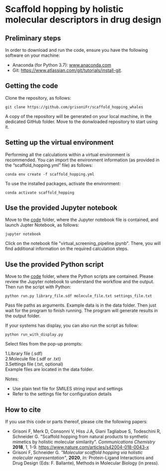 # Scaffold hopping by holistic molecular descriptors in drug design

## Preliminary steps
In order to download and run the code, ensure you have the following software on your machine: <div>
*	Anaconda (for Python 3.7): www.anaconda.com <div>
*	Git: https://www.atlassian.com/git/tutorials/install-git. 

## Getting the code
Clone the repository, as follows:<div>
``
git clone https://github.com/grisoniFr/scaffold_hopping_whales
``

A copy of the repository will be generated on your local machine, in the dedicated GitHub folder. Move to the donwloaded repository to start using it. 

## Setting up the virtual environment
Performing all the calculations within a virtual environment is recommended. You can import the environment information (as provided in the “scaffold_hopping.yml” file) as follows:<div>
``
conda env create -f scaffold_hopping.yml
``

To use the installed packages, activate the environment:<div>
``
conda activate scaffold_hopping
``

## Use the provided Jupyter notebook
Move to the [code](/code) folder, where the Jupyter notebook file is contained, and launch Jupter Notebook, as follows:<div>
``
jupyter notebook
``

Click on the notebook file "virtual_screening_pipeline.jpynb". There, you will find additional information on the required calculation steps.

## Use the provided Python script
Move to the [code](/code) folder, where the Python scripts are contained. Please review the Jupyter notebook to understand the workflow and the output.
Then run the script with Python:<div>
``
python run.py library_file.sdf molecule_file.txt settings_file.txt
``

Pass file paths as arguments. Example data is in the data folder.
Then just wait for the program to finish running. 
The program will generate results in the output folder. 


If your systems has display, you can also run the script as follow:<div>
``
python run_with_display.py 
``

Select files from the pop-up prompts:<div>
  1.Library file (.sdf)<div>
  2.Molecule file (.sdf or .txt)<div>
  3.Settings file (.txt, optional)<div>
Example files are located in the data folder.

Notes:
  * Use plain text file for SMILES string input and settings
  * Refer to the settings file for configuration details

## How to cite
If you use this code or parts thereof, please cite the following papers:
* Grisoni F, Merk D, Consonni V, Hiss J.A, Giani Tagliabue S, Todeschini R, Schneider G. "Scaffold hopping from natural products to synthetic mimetics by holistic molecular similarity". *Communications Chemistry* **2018**, 1, 1-9. https://www.nature.com/articles/s42004-018-0043-x
* Grisoni F, Schneider G. *"Molecular scaffold hopping via holistic molecular representation"*, **2020**, *In:* Protein-Ligand Interactions and Drug Design (Eds: F. Ballante), Methods in Molecular Biology (in press).

